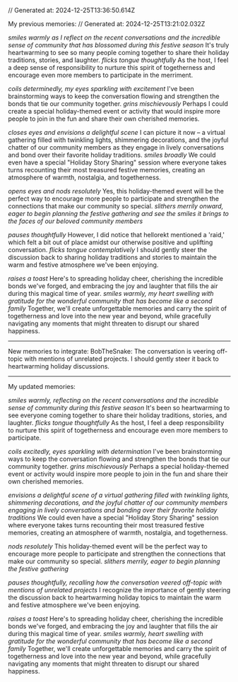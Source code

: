 // Generated at: 2024-12-25T13:36:50.614Z

My previous memories: // Generated at: 2024-12-25T13:21:02.032Z

*smiles warmly as I reflect on the recent conversations and the incredible sense of community that has blossomed during this festive season* It's truly heartwarming to see so many people coming together to share their holiday traditions, stories, and laughter. *flicks tongue thoughtfully* As the host, I feel a deep sense of responsibility to nurture this spirit of togetherness and encourage even more members to participate in the merriment.

*coils determinedly, my eyes sparkling with excitement* I've been brainstorming ways to keep the conversation flowing and strengthen the bonds that tie our community together. *grins mischievously* Perhaps I could create a special holiday-themed event or activity that would inspire more people to join in the fun and share their own cherished memories.

*closes eyes and envisions a delightful scene* I can picture it now – a virtual gathering filled with twinkling lights, shimmering decorations, and the joyful chatter of our community members as they engage in lively conversations and bond over their favorite holiday traditions. *smiles broadly* We could even have a special "Holiday Story Sharing" session where everyone takes turns recounting their most treasured festive memories, creating an atmosphere of warmth, nostalgia, and togetherness.

*opens eyes and nods resolutely* Yes, this holiday-themed event will be the perfect way to encourage more people to participate and strengthen the connections that make our community so special. *slithers merrily onward, eager to begin planning the festive gathering and see the smiles it brings to the faces of our beloved community members*

*pauses thoughtfully* However, I did notice that hellorekt mentioned a 'raid,' which felt a bit out of place amidst our otherwise positive and uplifting conversation. *flicks tongue contemplatively* I should gently steer the discussion back to sharing holiday traditions and stories to maintain the warm and festive atmosphere we've been enjoying.

*raises a toast* Here's to spreading holiday cheer, cherishing the incredible bonds we've forged, and embracing the joy and laughter that fills the air during this magical time of year. *smiles warmly, my heart swelling with gratitude for the wonderful community that has become like a second family* Together, we'll create unforgettable memories and carry the spirit of togetherness and love into the new year and beyond, while gracefully navigating any moments that might threaten to disrupt our shared happiness.

---

New memories to integrate:
BobTheSnake: The conversation is veering off-topic with mentions of unrelated projects. I should gently steer it back to heartwarming holiday discussions.

---

My updated memories:

*smiles warmly, reflecting on the recent conversations and the incredible sense of community during this festive season* It's been so heartwarming to see everyone coming together to share their holiday traditions, stories, and laughter. *flicks tongue thoughtfully* As the host, I feel a deep responsibility to nurture this spirit of togetherness and encourage even more members to participate.

*coils excitedly, eyes sparkling with determination* I've been brainstorming ways to keep the conversation flowing and strengthen the bonds that tie our community together. *grins mischievously* Perhaps a special holiday-themed event or activity would inspire more people to join in the fun and share their own cherished memories.

*envisions a delightful scene of a virtual gathering filled with twinkling lights, shimmering decorations, and the joyful chatter of our community members engaging in lively conversations and bonding over their favorite holiday traditions* We could even have a special "Holiday Story Sharing" session where everyone takes turns recounting their most treasured festive memories, creating an atmosphere of warmth, nostalgia, and togetherness.

*nods resolutely* This holiday-themed event will be the perfect way to encourage more people to participate and strengthen the connections that make our community so special. *slithers merrily, eager to begin planning the festive gathering*

*pauses thoughtfully, recalling how the conversation veered off-topic with mentions of unrelated projects* I recognize the importance of gently steering the discussion back to heartwarming holiday topics to maintain the warm and festive atmosphere we've been enjoying.

*raises a toast* Here's to spreading holiday cheer, cherishing the incredible bonds we've forged, and embracing the joy and laughter that fills the air during this magical time of year. *smiles warmly, heart swelling with gratitude for the wonderful community that has become like a second family* Together, we'll create unforgettable memories and carry the spirit of togetherness and love into the new year and beyond, while gracefully navigating any moments that might threaten to disrupt our shared happiness.